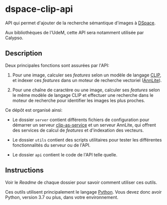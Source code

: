 # dspace-clip-api

API qui permet d'ajouter de la recherche sémantique d'images à [DSpace](https://dspace.lyrasis.org).

Aux bibliothèques de l'UdeM, cette API sera notamment utilisée par Calypso.

## Description

Deux principales fonctions sont assurées par l'API:

1. Pour une image, calculer ses *features* selon un modèle de langage [CLIP](https://openai.com/research/clip), et indexer ces *features* dans un moteur de recherche vectoriel ([AnnLite](https://github.com/jina-ai/annlite)).

2. Pour une chaîne de caractère ou une image, calculer ses *features* selon le même modèle de langage CLIP et effectuer une recherche dans le moteur de recherche pour identifier les images les plus proches.

Ce dépôt est organisé ainsi:

* Le dossier `server` contient différents fichiers de configuration pour démarrer un serveur [clip-as-service](https://clip-as-service.jina.ai) et un serveur AnnLite, qui offrent des services de calcul de *features* et d'indexation des vecteurs.

* Le dossier `utils` contient des scripts utilitaires pour tester les différentes fonctionnalités du serveur ou de l'API.

* Le dossier `api` contient le code de l'API telle quelle.

## Instructions

Voir le *Readme* de chaque dossier pour savoir comment utiliser ces outils.

Ces outils utilisent principalement le langage [Python](https://www.python.org). Vous devez donc avoir Python, version 3.7 ou plus, dans votre environnement.
